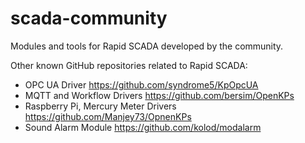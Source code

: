 # scada-community
Modules and tools for Rapid SCADA developed by the community.

Other known GitHub repositories related to Rapid SCADA:
* OPC UA Driver https://github.com/syndrome5/KpOpcUA
* MQTT and Workflow Drivers https://github.com/bersim/OpenKPs
* Raspberry Pi, Mercury Meter Drivers https://github.com/Manjey73/OpnenKPs
* Sound Alarm Module https://github.com/kolod/modalarm
